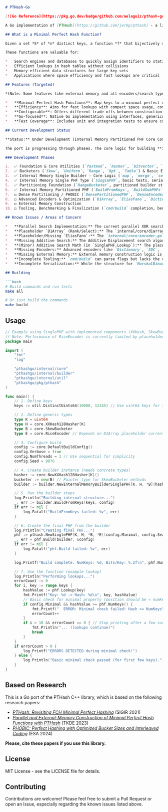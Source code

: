 ```markdown
# PTHash-Go

[![Go Reference](https://pkg.go.dev/badge/github.com/aelaguiz/pthash-go.svg)](https://pkg.go.dev/github.com/aelaguiz/pthash-go)

A Go implementation of [PTHash](https://github.com/jermp/pthash) - a library for fast and compact minimal perfect hash functions.

## What is a Minimal Perfect Hash Function?

Given a set *S* of *n* distinct keys, a function *f* that bijectively maps the keys of *S* into the first *n* natural numbers is called a *minimal perfect hash function* (MPHF) for *S*.

These functions are valuable for:

*   Search engines and databases to quickly assign identifiers to static sets of variable-length keys
*   Efficient lookups in hash tables without collisions
*   Memory-efficient data structures for large key sets
*   Applications where space efficiency and fast lookups are critical

## Features (Targeted)

*(Note: Some features like external memory and all encoders/search types are still under development).*

*   **Minimal Perfect Hash Functions**: Map keys to a minimal perfect range `[0, n-1]`. (Non-minimal variant possible but not primary focus).
*   **Efficiency**: Aims for fast lookups with compact space usage, comparable to the C++ implementation.
*   **Configurable**: Offers different trade-offs between construction time, lookup time, and space via Hasher, Bucketer, Encoder, and build parameters (`lambda`, `alpha`).
*   **Go-focused**: Native Go implementation using interfaces, generics, and goroutines for concurrency.
*   **Test Coverage**: Includes unit and integration tests to ensure correctness against C++ logic where possible.

## Current Development Status

**Status:** Under Development (Internal Memory Partitioned PHF Core Complete)

The port is progressing through phases. The core logic for building **internal memory** single and partitioned minimal perfect hash functions is largely implemented.

### Development Phases

1.  ✅ Foundation & Core Utilities (`fastmod`, `hasher`, `bitvector`, `types`, `config`)
2.  ✅ Bucketers (`Skew`, `Uniform`, `Range`, `Opt`, `Table`) & Basic Encoders (`Rice`, `Compact`)
3.  ✅ Internal Memory Single Builder - Core Logic (`map`, `merge`, `search` (XOR), `fillFreeSlots`)
4.  ✅ Internal Memory Single PHF Type (`SinglePHF`, basic tests, serialization structure)
5.  ✅ Partitioning Foundation (`RangeBucketer`, partitioned builder structure)
6.  ✅ Internal Memory Partitioned PHF (`BuildFromKeys`, `BuildSubPHFs`, `PartitionedPHF` type, basic tests, serialization structure)
7.  ◻️ Dense Partitioning / PHOBIC (`DensePartitionedPHF`, `DenseEncoder` wrappers, `DiffEncoder`) - *Partially Done (wrappers exist)*
8.  ◻️ Advanced Encoders & Optimization (`D1Array`, `EliasFano`, `Dictionary`, `SDC`, `Dual`, performance tuning) - *Partially Done (`D1Array`/`EF` placeholders exist)*
9.  ◻️ External Memory Construction
10. ◻️ Tooling, Benchmarking & Finalization (`cmd/build` completion, benchmarks, Python script port)

## Known Issues / Areas of Concern

*   **Parallel Search Implementation:** The current parallel XOR search (`searchParallelXOR`) attempts to mirror the complex C++ retry/locking strategy. This Go implementation might be prone to race conditions, deadlocks, or suboptimal performance. It requires rigorous testing with `-race` and potentially a redesign using more idiomatic Go concurrency patterns (e.g., channel-based work dispatch).
*   **Placeholder `D1Array` (Rank/Select):** The `internal/core/d1array.go` implementation uses slow linear scans. This makes encoders relying on it (like `RiceEncoder`) functionally correct for basic tests but **prohibitively slow** for real use. A proper, efficient Rank/Select data structure is needed.
*   **Placeholder/Missing `EliasFano`:** The `internal/core/encoder.go` contains only a stub for `EliasFano`. This blocks the minimal mapping functionality (`freeSlots`) in the final PHF types.
*   **Missing Additive Search:** The Additive Displacement search algorithm (`SearchTypeAdd`) logic is missing from `internal/builder/search.go` and PHF `Lookup` methods.
*   **(Minor) Additive Search Math (in `SinglePHF.Lookup`):** The placeholder logic for Additive Search uses `uint32` casts on the `pilot` variable, which might deviate slightly from the C++ intermediate calculations using `uint64_t`. This needs verification once Additive Search is fully implemented.
*   **Missing Encoders:** Advanced encoders like `Dictionary`, `SDC`, `PartitionedCompact`, and `Dual` wrappers (`R-R`, `D-D`, etc.) are not yet ported. Dense encoders depend on base encoders like `CompactEncoder`.
*   **Missing External Memory:** External memory construction logic is not yet ported.
*   **Incomplete Tooling:** `cmd/build` can parse flags but lacks the core dispatch logic to build the specified PHF configuration. The example (`cmd/example`) is a placeholder. The Python script for result table generation is not ported.
*   **Incomplete Serialization:** While the structure for `MarshalBinary`/`UnmarshalBinary` exists for PHF types, several underlying components (encoders, bucketers) have TODOs, making full serialization non-functional currently.

## Building

```bash
# Build commands and run tests
make all

# Or just build the commands
make build
```

## Usage

```go
// Example using SinglePHF with implemented components (XXHash, SkewBucketer, RiceEncoder).
// Note: Performance of RiceEncoder is currently limited by placeholder D1Array.
package main

import (
	"fmt"
	"log"

	"pthashgo/internal/core"
	"pthashgo/internal/builder"
	"pthashgo/internal/util"
	"pthashgo/pkg/pthash"
)

func main() {
	// 1. Define keys
	keys := util.DistinctUints64(10000, 12345) // Use uint64 keys for this example

	// 2. Define generic types
	type K = uint64
	type H = core.XXHash128Hasher[K]
	type B = core.SkewBucketer
	type E = core.RiceEncoder // Depends on D1Array placeholder currently

	// 3. Configure build
	config := core.DefaultBuildConfig()
	config.Verbose = true
	config.NumThreads = 1 // Use sequential for simplicity
	config.Seed = 9876

	// 4. Create builder instance (needs concrete types)
	hasher := core.NewXXHash128Hasher[K]()
	bucketer := new(B) // Pointer type for SkewBucketer methods
	builder := builder.NewInternalMemoryBuilderSinglePHF[K, H, *B](hasher, bucketer)

	// 5. Run the builder steps
	log.Println("Building internal structure...")
	_, err := builder.BuildFromKeys(keys, config)
	if err != nil {
		log.Fatalf("BuildFromKeys failed: %v", err)
	}

	// 6. Create the final PHF from the builder
	log.Println("Creating final PHF...")
	phf := pthash.NewSinglePHF[K, H, *B, *E](config.Minimal, config.Search) // Pass pointer types *B, *E
	_, err = phf.Build(builder, &config)
	if err != nil {
		log.Fatalf("phf.Build failed: %v", err)
	}

	log.Printf("Build complete. NumKeys: %d, Bits/Key: %.2f\n", phf.NumKeys(), float64(phf.NumBits())/float64(phf.NumKeys()))

	// 7. Use the function (example lookup)
	log.Println("Performing lookups...")
	errorCount := 0
	for i, key := range keys {
		hashValue := phf.Lookup(key)
		fmt.Printf("Key: %d -> Hash: %d\n", key, hashValue)
		// Basic check for minimal property (position should be < numKeys)
		if config.Minimal && hashValue >= phf.NumKeys() {
			fmt.Printf("  ERROR: Minimal check failed! Hash >= NumKeys\n")
			errorCount++
		}
		if i > 10 && errorCount == 0 { // Stop printing after a few successful lookups if no errors
			fmt.Println("... (lookups continue)")
			break
		}
	}
	if errorCount > 0 {
		log.Printf("ERRORS DETECTED during minimal check!")
	} else {
		log.Println("Basic minimal check passed (for first few keys).")
	}
}
```

## Based on Research

This is a Go port of the PTHash C++ library, which is based on the following research papers:

*   [*PTHash: Revisiting FCH Minimal Perfect Hashing*](https://dl.acm.org/doi/10.1145/3404835.3462849) (SIGIR 2021)
*   [*Parallel and External-Memory Construction of Minimal Perfect Hash Functions with PTHash*](https://ieeexplore.ieee.org/document/10210677) (TKDE 2023)
*   [*PHOBIC: Perfect Hashing with Optimized Bucket Sizes and Interleaved Coding*](https://drops.dagstuhl.de/entities/document/10.4230/LIPIcs.ESA.2024.69) (ESA 2024)

**Please, cite these papers if you use this library.**

## License

MIT License - see the LICENSE file for details.

## Contributing

Contributions are welcome! Please feel free to submit a Pull Request or open an Issue, especially regarding the known issues listed above.
```